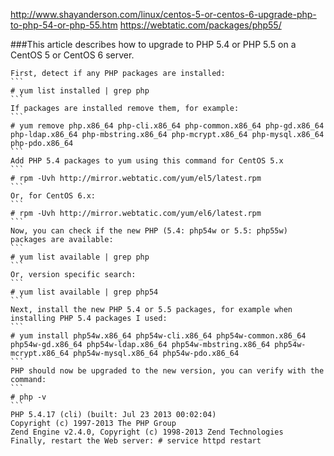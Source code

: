 http://www.shayanderson.com/linux/centos-5-or-centos-6-upgrade-php-to-php-54-or-php-55.htm
https://webtatic.com/packages/php55/

###This article describes how to upgrade to PHP 5.4 or PHP 5.5 on a CentOS 5 or CentOS 6 server.

    First, detect if any PHP packages are installed:
    ```
    # yum list installed | grep php
    ```
    If packages are installed remove them, for example:
    ```
    # yum remove php.x86_64 php-cli.x86_64 php-common.x86_64 php-gd.x86_64 php-ldap.x86_64 php-mbstring.x86_64 php-mcrypt.x86_64 php-mysql.x86_64 php-pdo.x86_64
    ```
    Add PHP 5.4 packages to yum using this command for CentOS 5.x
    ```
    # rpm -Uvh http://mirror.webtatic.com/yum/el5/latest.rpm
    ```
    Or, for CentOS 6.x:
    ```
    # rpm -Uvh http://mirror.webtatic.com/yum/el6/latest.rpm
    ```
    Now, you can check if the new PHP (5.4: php54w or 5.5: php55w) packages are available:
    ```
    # yum list available | grep php
    ``` 
    Or, version specific search:
    ```
    # yum list available | grep php54
    ```
    Next, install the new PHP 5.4 or 5.5 packages, for example when installing PHP 5.4 packages I used:
    ```
    # yum install php54w.x86_64 php54w-cli.x86_64 php54w-common.x86_64 php54w-gd.x86_64 php54w-ldap.x86_64 php54w-mbstring.x86_64 php54w-mcrypt.x86_64 php54w-mysql.x86_64 php54w-pdo.x86_64
    ```
    PHP should now be upgraded to the new version, you can verify with the command:
    ```
    # php -v
    ```
    PHP 5.4.17 (cli) (built: Jul 23 2013 00:02:04)
    Copyright (c) 1997-2013 The PHP Group
    Zend Engine v2.4.0, Copyright (c) 1998-2013 Zend Technologies
    Finally, restart the Web server: # service httpd restart
    

